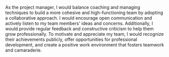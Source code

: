 As the project manager, I would balance coaching and managing techniques to build a more cohesive and high-functioning team by adopting a collaborative approach. I would encourage open communication and actively listen to my team members' ideas and concerns. Additionally, I would provide regular feedback and constructive criticism to help them grow professionally. To motivate and appreciate my team, I would recognize their achievements publicly, offer opportunities for professional development, and create a positive work environment that fosters teamwork and camaraderie.

